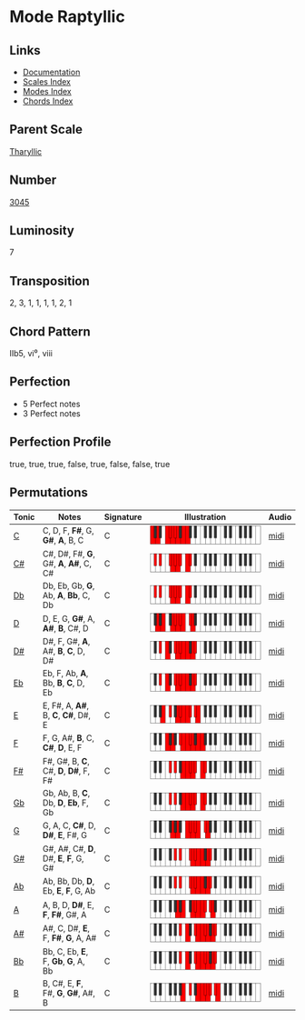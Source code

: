 # Mode Raptyllic

## Links

- [Documentation](README.md)
- [Scales Index](Scales.md)
- [Modes Index](Modes.md)
- [Chords Index](Chords.md)

## Parent Scale

[Tharyllic](ScaleTharyllic.md)

## Number

[3045](https://ianring.com/musictheory/scales/3045)

## Luminosity

7

## Transposition

2, 3, 1, 1, 1, 1, 2, 1

## Chord Pattern

IIb5, vi⁰, viii

## Perfection

- 5 Perfect notes
- 3 Perfect notes

## Perfection Profile

true, true, true, false, true, false, false, true

## Permutations

| Tonic | Notes | Signature | Illustration | Audio |
|-------|-------|-----------|--------------|-------|
| [C](ModeCNaturalRaptyllic.md) | C, D, F, **F#**, G, **G#**, **A**, B, C | C | ![CNaturalRaptyllic](ModeCNaturalRaptyllic.png) | [midi](https://github.com/edipermadi/music/blob/main/docs/ModeCNaturalRaptyllic.mid?raw=true) |
| [C#](ModeCSharpRaptyllic.md) | C#, D#, F#, **G**, G#, **A**, **A#**, C, C# | C | ![CSharpRaptyllic](ModeCSharpRaptyllic.png) | [midi](https://github.com/edipermadi/music/blob/main/docs/ModeCSharpRaptyllic.mid?raw=true) |
| [Db](ModeDFlatRaptyllic.md) | Db, Eb, Gb, **G**, Ab, **A**, **Bb**, C, Db | C | ![DFlatRaptyllic](ModeDFlatRaptyllic.png) | [midi](https://github.com/edipermadi/music/blob/main/docs/ModeDFlatRaptyllic.mid?raw=true) |
| [D](ModeDNaturalRaptyllic.md) | D, E, G, **G#**, A, **A#**, **B**, C#, D | C | ![DNaturalRaptyllic](ModeDNaturalRaptyllic.png) | [midi](https://github.com/edipermadi/music/blob/main/docs/ModeDNaturalRaptyllic.mid?raw=true) |
| [D#](ModeDSharpRaptyllic.md) | D#, F, G#, **A**, A#, **B**, **C**, D, D# | C | ![DSharpRaptyllic](ModeDSharpRaptyllic.png) | [midi](https://github.com/edipermadi/music/blob/main/docs/ModeDSharpRaptyllic.mid?raw=true) |
| [Eb](ModeEFlatRaptyllic.md) | Eb, F, Ab, **A**, Bb, **B**, **C**, D, Eb | C | ![EFlatRaptyllic](ModeEFlatRaptyllic.png) | [midi](https://github.com/edipermadi/music/blob/main/docs/ModeEFlatRaptyllic.mid?raw=true) |
| [E](ModeENaturalRaptyllic.md) | E, F#, A, **A#**, B, **C**, **C#**, D#, E | C | ![ENaturalRaptyllic](ModeENaturalRaptyllic.png) | [midi](https://github.com/edipermadi/music/blob/main/docs/ModeENaturalRaptyllic.mid?raw=true) |
| [F](ModeFNaturalRaptyllic.md) | F, G, A#, **B**, C, **C#**, **D**, E, F | C | ![FNaturalRaptyllic](ModeFNaturalRaptyllic.png) | [midi](https://github.com/edipermadi/music/blob/main/docs/ModeFNaturalRaptyllic.mid?raw=true) |
| [F#](ModeFSharpRaptyllic.md) | F#, G#, B, **C**, C#, **D**, **D#**, F, F# | C | ![FSharpRaptyllic](ModeFSharpRaptyllic.png) | [midi](https://github.com/edipermadi/music/blob/main/docs/ModeFSharpRaptyllic.mid?raw=true) |
| [Gb](ModeGFlatRaptyllic.md) | Gb, Ab, B, **C**, Db, **D**, **Eb**, F, Gb | C | ![GFlatRaptyllic](ModeGFlatRaptyllic.png) | [midi](https://github.com/edipermadi/music/blob/main/docs/ModeGFlatRaptyllic.mid?raw=true) |
| [G](ModeGNaturalRaptyllic.md) | G, A, C, **C#**, D, **D#**, **E**, F#, G | C | ![GNaturalRaptyllic](ModeGNaturalRaptyllic.png) | [midi](https://github.com/edipermadi/music/blob/main/docs/ModeGNaturalRaptyllic.mid?raw=true) |
| [G#](ModeGSharpRaptyllic.md) | G#, A#, C#, **D**, D#, **E**, **F**, G, G# | C | ![GSharpRaptyllic](ModeGSharpRaptyllic.png) | [midi](https://github.com/edipermadi/music/blob/main/docs/ModeGSharpRaptyllic.mid?raw=true) |
| [Ab](ModeAFlatRaptyllic.md) | Ab, Bb, Db, **D**, Eb, **E**, **F**, G, Ab | C | ![AFlatRaptyllic](ModeAFlatRaptyllic.png) | [midi](https://github.com/edipermadi/music/blob/main/docs/ModeAFlatRaptyllic.mid?raw=true) |
| [A](ModeANaturalRaptyllic.md) | A, B, D, **D#**, E, **F**, **F#**, G#, A | C | ![ANaturalRaptyllic](ModeANaturalRaptyllic.png) | [midi](https://github.com/edipermadi/music/blob/main/docs/ModeANaturalRaptyllic.mid?raw=true) |
| [A#](ModeASharpRaptyllic.md) | A#, C, D#, **E**, F, **F#**, **G**, A, A# | C | ![ASharpRaptyllic](ModeASharpRaptyllic.png) | [midi](https://github.com/edipermadi/music/blob/main/docs/ModeASharpRaptyllic.mid?raw=true) |
| [Bb](ModeBFlatRaptyllic.md) | Bb, C, Eb, **E**, F, **Gb**, **G**, A, Bb | C | ![BFlatRaptyllic](ModeBFlatRaptyllic.png) | [midi](https://github.com/edipermadi/music/blob/main/docs/ModeBFlatRaptyllic.mid?raw=true) |
| [B](ModeBNaturalRaptyllic.md) | B, C#, E, **F**, F#, **G**, **G#**, A#, B | C | ![BNaturalRaptyllic](ModeBNaturalRaptyllic.png) | [midi](https://github.com/edipermadi/music/blob/main/docs/ModeBNaturalRaptyllic.mid?raw=true) |
